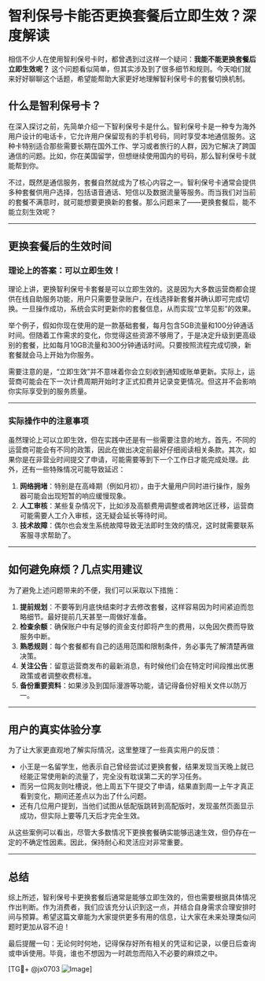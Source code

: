 # 智利保号卡能否更换套餐后立即生效？深度解读

相信不少人在使用智利保号卡时，都曾遇到过这样一个疑问：**我能不能更换套餐后立即生效呢？** 这个问题看似简单，但其实涉及到了很多细节和规则。今天咱们就来好好聊聊这个话题，希望能帮助大家更好地理解智利保号卡的套餐切换机制。

## 什么是智利保号卡？

在深入探讨之前，先简单介绍一下智利保号卡是什么。智利保号卡是一种专为海外用户设计的电话卡，它允许用户保留现有的手机号码，同时享受本地通信服务。这种卡特别适合那些需要长期在国外工作、学习或者旅行的人群，因为它解决了跨国通信的问题。比如，你在美国留学，但想继续使用国内的号码，那么智利保号卡就能帮到你。

不过，既然是通信服务，套餐自然就成为了核心内容之一。智利保号卡通常会提供多种套餐供用户选择，包括语音通话、短信以及数据流量等服务。而当我们对当前的套餐不满意时，就可能想要更换新的套餐。那么问题来了——更换套餐后，能不能立刻生效呢？

---

## 更换套餐后的生效时间

### 理论上的答案：可以立即生效！

理论上讲，更换智利保号卡套餐是可以立即生效的。这是因为大多数运营商都会提供在线自助服务功能，用户只需要登录账户，在线选择新套餐并确认即可完成切换。一旦操作成功，系统会实时更新你的套餐信息，从而实现“立竿见影”的效果。

举个例子，假如你现在使用的是一款基础套餐，每月包含5GB流量和100分钟通话时间。但随着工作需求的变化，你觉得这些资源不够用了，于是决定升级到更高级别的套餐，比如每月10GB流量和300分钟通话时间。只要按照流程完成切换，新套餐就会马上开始为你服务。

需要注意的是，“立即生效”并不意味着你会立刻收到通知或账单更新。实际上，运营商可能会在下一次计费周期开始时才正式扣费并记录变更情况。但这并不会影响你实际享受到的服务质量。

---

### 实际操作中的注意事项

虽然理论上可以立即生效，但在实践中还是有一些需要注意的地方。首先，不同的运营商可能会有不同的政策，因此在做出决定前最好仔细阅读相关条款。其次，如果你是在非营业时间提交了申请，可能需要等到下一个工作日才能完成处理。此外，还有一些特殊情况可能导致延迟：

1. **网络拥堵**：特别是在高峰期（例如月初），由于大量用户同时进行操作，服务器可能会出现短暂的响应缓慢现象。
2. **人工审核**：某些复杂情况下，比如涉及高额费用调整或者跨地区迁移，运营商可能需要人工介入审核，这无疑会延长等待时间。
3. **技术故障**：偶尔也会发生系统故障导致无法即时生效的情况，这时就需要联系客服寻求帮助了。

---

## 如何避免麻烦？几点实用建议

为了避免上述问题带来的不便，我们可以采取以下措施：

1. **提前规划**：不要等到月底快结束时才去修改套餐，这样容易因为时间紧迫而忽略细节。最好提前几天甚至一周做好准备。
2. **检查余额**：确保账户中有足够的资金支付即将产生的费用，以免因欠费而导致服务中断。
3. **熟悉规则**：每个套餐都有自己的适用范围和限制条件，务必事先了解清楚再做决策。
4. **关注公告**：留意运营商发布的最新消息，有时候他们会在特定时间段推出优惠政策或者调整收费标准。
5. **备份重要资料**：如果涉及到国际漫游等功能，请记得备份好相关文件以防万一。

---

## 用户的真实体验分享

为了让大家更直观地了解实际情况，这里整理了一些真实用户的反馈：

- 小王是一名留学生，他表示自己曾经尝试过更换套餐，结果发现当天晚上就已经能正常使用新的流量了，完全没有耽误第二天的学习任务。
- 而另一位网友则吐槽说，他上周五下午提交了申请，结果直到周一上午才真正看到变化，期间还差点以为出了什么问题。
- 还有几位用户提到，当他们试图从低配版跳转到高配版时，发现虽然页面显示成功，但实际上要等几天后才完全生效。

从这些案例可以看出，尽管大多数情况下更换套餐确实能够迅速生效，但仍存在一定的不确定性因素。因此，保持耐心和灵活应对非常重要。

---

## 总结

综上所述，智利保号卡更换套餐后通常是能够立即生效的，但也需要根据具体情况作出判断。作为消费者，我们应该充分认识到这一点，并结合自身需求合理安排时间与预算。希望这篇文章能为大家提供更多有用的信息，让大家在未来处理类似问题时更加从容不迫！

最后提醒一句：无论何时何地，记得保存好所有相关的凭证和记录，以便日后查询或申诉使用。毕竟，谁也不想因为一时疏忽而陷入不必要的麻烦之中。

[TG💪+ @jx0703 ![Image](https://github.com/user-attachments/assets/dbca1d08-cadb-493c-b0ec-ad6f7a83f270)]